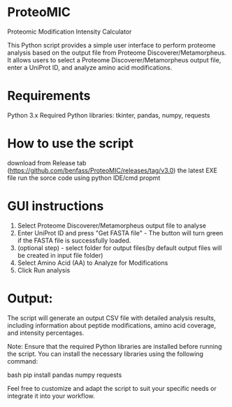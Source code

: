 # ProteoMIC
Proteomic Modification Intensity Calculator

This Python script provides a simple user interface to perform proteome analysis based on the output file from Proteome Discoverer/Metamorpheus. It allows users to select a Proteome Discoverer/Metamorpheus output file, enter a UniProt ID, and analyze amino acid modifications.

# Requirements
Python 3.x
Required Python libraries: tkinter, pandas, numpy, requests


# How to use the script
download from Release tab (https://github.com/benfass/ProteoMIC/releases/tag/v3.0) the latest EXE file run the sorce code using python IDE/cmd propmt

# GUI instructions
1) Select Proteome Discoverer/Metamorpheus output file to analyse
2) Enter UniProt ID and press "Get FASTA file" - The button will turn green if the FASTA file is successfully loaded.
3) (optional step) - select folder for output files(by default output files will be created in input file folder)
4) Select Amino Acid (AA) to Analyze for Modifications
5) Click Run analysis


# Output:

The script will generate an output CSV file with detailed analysis results, including information about peptide modifications, amino acid coverage, and intensity percentages.

Note: Ensure that the required Python libraries are installed before running the script. You can install the necessary libraries using the following command:

bash
pip install pandas numpy requests

Feel free to customize and adapt the script to suit your specific needs or integrate it into your workflow.
